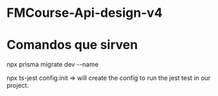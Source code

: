 # FMCourse-Api-design-v4


# Comandos que sirven

npx prisma migrate dev --name

npx ts-jest config:init => will create the config to run the jest test in our project.